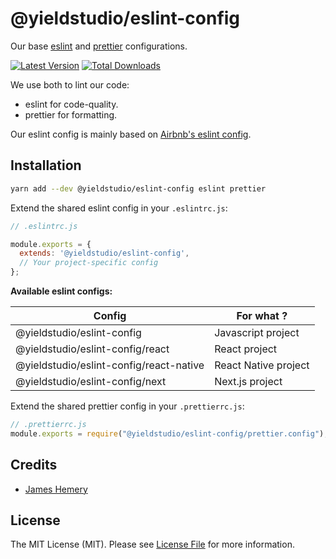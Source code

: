 # @yieldstudio/eslint-config

Our base [eslint](https://eslint.org/) and [prettier](https://prettier.io/) configurations.

[![Latest Version](https://img.shields.io/github/release/yieldstudio/eslint-config?style=flat-square)](https://github.com/yieldstudio/eslint-config/releases)
[![Total Downloads](https://img.shields.io/npm/dt/@yieldstudio/eslint-config?style=flat-square)](https://www.npmjs.com/package/@yieldstudio/eslint-config)

We use both to lint our code:

* eslint for code-quality.
* prettier for formatting.

Our eslint config is mainly based on [Airbnb's eslint config](https://github.com/airbnb/javascript/blob/master/packages/eslint-config-airbnb).

## Installation

```sh
yarn add --dev @yieldstudio/eslint-config eslint prettier
```

Extend the shared eslint config in your `.eslintrc.js`:

```js
// .eslintrc.js

module.exports = {
  extends: '@yieldstudio/eslint-config', 
  // Your project-specific config
};
```

**Available eslint configs:**

| Config                                  | For what ?           |
|----------------------------------------|----------------------|
| @yieldstudio/eslint-config              | Javascript project   |
| @yieldstudio/eslint-config/react        | React project        |
| @yieldstudio/eslint-config/react-native | React Native project |
| @yieldstudio/eslint-config/next         | Next.js project      |


Extend the shared prettier config in your `.prettierrc.js`:

```js
// .prettierrc.js
module.exports = require("@yieldstudio/eslint-config/prettier.config");
```

## Credits

- [James Hemery](https://github.com/jameshemery)

## License

The MIT License (MIT). Please see [License File](LICENSE.md) for more information.